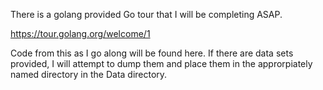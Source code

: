 There is a golang provided Go tour that I will be completing ASAP. 

https://tour.golang.org/welcome/1

Code from this as I go along will be found here. If there are data sets provided, I will attempt to dump them and place them in the approrpiately named directory in the Data directory.